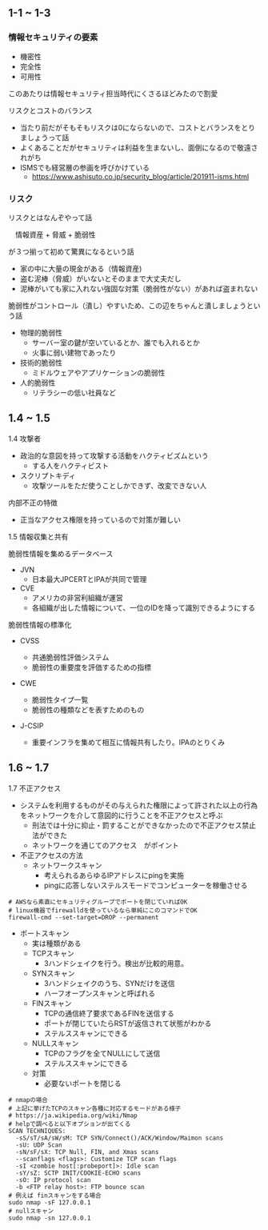## 1-1 ~ 1-3

### 情報セキュリティの要素

- 機密性
- 完全性
- 可用性

このあたりは情報セキュリティ担当時代にくさるほどみたので割愛

リスクとコストのバランス

- 当たり前だがそもそもリスクは0にならないので、コストとバランスをとりましょうって話
- よくあることだがセキュリティは利益を生まないし、面倒になるので敬遠されがち
- ISMSでも経営層の参画を呼びかけている
  - https://www.ashisuto.co.jp/security_blog/article/201911-isms.html

### リスク

リスクとはなんぞやって話

　情報資産 + 脅威 + 脆弱性

が３つ揃って初めて驚異になるという話

- 家の中に大量の現金がある（情報資産)
- 盗む泥棒（脅威）がいないとそのままで大丈夫だし
- 泥棒がいても家に入れない強固な対策（脆弱性がない）があれば盗まれない

脆弱性がコントロール（潰し）やすいため、この辺をちゃんと潰しましょうという話

- 物理的脆弱性
  - サーバー室の鍵が空いているとか、誰でも入れるとか
  - 火事に弱い建物であったり
- 技術的脆弱性
  - ミドルウェアやアプリケーションの脆弱性
- 人的脆弱性
  - リテラシーの低い社員など

## 1.4 ~ 1.5

1.4 攻撃者

- 政治的な意図を持って攻撃する活動をハクティビズムという
  - する人をハクティビスト
- スクリプトキディ
  - 攻撃ツールをただ使うことしかできず、改変できない人

内部不正の特徴

- 正当なアクセス権限を持っているので対策が難しい


1.5 情報収集と共有

脆弱性情報を集めるデータベース

- JVN
  - 日本最大JPCERTとIPAが共同で管理
- CVE
  - アメリカの非営利組織が運営
  - 各組織が出した情報について、一位のIDを降って識別できるようにする

脆弱性情報の標準化

- CVSS
  - 共通脆弱性評価システム
  - 脆弱性の重要度を評価するための指標

- CWE
  - 脆弱性タイプ一覧
  - 脆弱性の種類などを表すためのもの

- J-CSIP
  - 重要インフラを集めて相互に情報共有したり。IPAのとりくみ

## 1.6 ~ 1.7

1.7 不正アクセス

- システムを利用するものがその与えられた権限によって許された以上の行為をネットワークを介して意図的に行うことを不正アクセスと呼ぶ
  - 刑法では十分に抑止・罰することができなかったので不正アクセス禁止法ができた
  - ネットワークを通じてのアクセス　がポイント
- 不正アクセスの方法
  - ネットワークスキャン
    - 考えられるあらゆるIPアドレスにpingを実施
    - pingに応答しないステルスモードでコンピューターを稼働させる

```
# AWSなら素直にセキュリティグループでポートを閉じていればOK
# linux機器でfirewalldを使っているなら単純にこのコマンドでOK
firewall-cmd --set-target=DROP --permanent
```

- ポートスキャン
  - 実は種類がある
  - TCPスキャン
    - 3ハンドシェイクを行う。検出が比較的用意。
  - SYNスキャン
    - 3ハンドシェイクのうち、SYNだけを送信
    - ハーフオープンスキャンと呼ばれる
  - FINスキャン
    - TCPの通信終了要求であるFINを送信する
    - ポートが閉じていたらRSTが返信されて状態がわかる
    - ステルススキャンにできる
  - NULLスキャン
    - TCPのフラグを全てNULLにして送信
    - ステルススキャンにできる
  - 対策
    - 必要ないポートを閉じる

```
# nmapの場合
# 上記に挙げたTCPのスキャン各種に対応するモードがある様子
# https://ja.wikipedia.org/wiki/Nmap
# helpで調べると以下オプションが出てくる
SCAN TECHNIQUES:
  -sS/sT/sA/sW/sM: TCP SYN/Connect()/ACK/Window/Maimon scans
  -sU: UDP Scan
  -sN/sF/sX: TCP Null, FIN, and Xmas scans
  --scanflags <flags>: Customize TCP scan flags
  -sI <zombie host[:probeport]>: Idle scan
  -sY/sZ: SCTP INIT/COOKIE-ECHO scans
  -sO: IP protocol scan
  -b <FTP relay host>: FTP bounce scan
# 例えば finスキャンをする場合
sudo nmap -sF 127.0.0.1
# nullスキャン
sudo nmap -sn 127.0.0.1
```